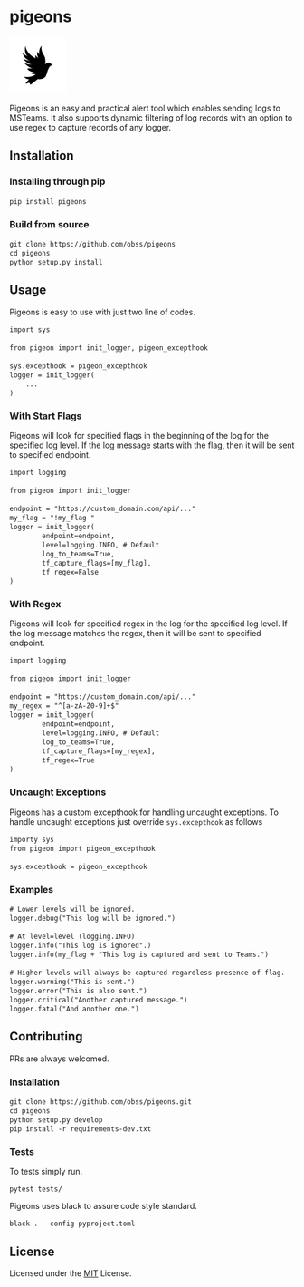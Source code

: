 # pigeons

![](assets/logo.png)

Pigeons is an easy and practical alert tool which enables sending logs to MSTeams. 
It also supports dynamic filtering of log records with an option to use 
regex to capture records of any logger.

## Installation

### Installing through pip

    pip install pigeons

### Build from source
    
    git clone https://github.com/obss/pigeons
    cd pigeons
    python setup.py install

## Usage
Pigeons is easy to use with just two line of codes.
    
    import sys

    from pigeon import init_logger, pigeon_excepthook

    sys.excepthook = pigeon_excepthook
    logger = init_logger(
        ...
    )


### With Start Flags
Pigeons will look for specified flags in the beginning of the log for 
the specified log level. If the log message starts with the flag, then
it will be sent to specified endpoint.

    import logging

    from pigeon import init_logger

    endpoint = "https://custom_domain.com/api/..."
    my_flag = "!my_flag "
    logger = init_logger(
            endpoint=endpoint,
            level=logging.INFO, # Default
            log_to_teams=True,
            tf_capture_flags=[my_flag],
            tf_regex=False
    )

### With Regex
Pigeons will look for specified regex in the log for the specified log level. 
If the log message matches the regex, then it will be sent to specified endpoint.

    import logging

    from pigeon import init_logger

    endpoint = "https://custom_domain.com/api/..."
    my_regex = "^[a-zA-Z0-9]+$"
    logger = init_logger(
            endpoint=endpoint,
            level=logging.INFO, # Default
            log_to_teams=True,
            tf_capture_flags=[my_regex],
            tf_regex=True
    )

### Uncaught Exceptions

Pigeons has a custom excepthook for handling uncaught exceptions.
To handle uncaught exceptions just override `sys.excepthook` as follows

    importy sys
    from pigeon import pigeon_excepthook

    sys.excepthook = pigeon_excepthook

### Examples

    # Lower levels will be ignored.
    logger.debug("This log will be ignored.")
    
    # At level=level (logging.INFO)
    logger.info("This log is ignored".)
    logger.info(my_flag + "This log is captured and sent to Teams.")
    
    # Higher levels will always be captured regardless presence of flag.    
    logger.warning("This is sent.")
    logger.error("This is also sent.")
    logger.critical("Another captured message.")
    logger.fatal("And another one.")

## Contributing

PRs are always welcomed.

### Installation

    git clone https://github.com/obss/pigeons.git
    cd pigeons
    python setup.py develop
    pip install -r requirements-dev.txt

### Tests

To tests simply run.

    pytest tests/

Pigeons uses black to assure code style standard.

    black . --config pyproject.toml


## License

Licensed under the [MIT](LICENSE) License.